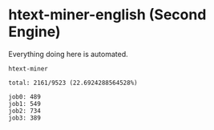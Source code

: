 # htext-miner-english (Second Engine)

Everything doing here is automated.

```
htext-miner

total: 2161/9523 (22.6924288564528%)

job0: 489
job1: 549
job2: 734
job3: 389
```